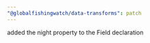 ```yaml
---
"@globalfishingwatch/data-transforms": patch
---
```


added the night property to the Field declaration
